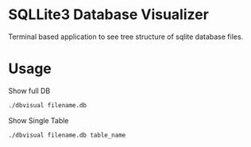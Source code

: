 # SQLLite3 Database Visualizer
Terminal based application to see tree structure of sqlite database files.

# Usage

Show full DB
```bash
./dbvisual filename.db
```
Show Single Table
```bash
./dbvisual filename.db table_name
```
